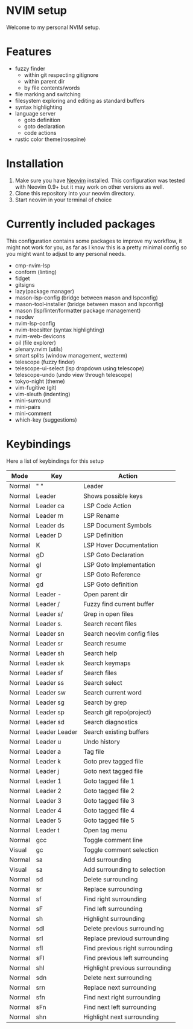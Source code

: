 # NVIM setup
Welcome to my personal NVIM setup.

# Features
- fuzzy finder
    - within git respecting gitignore
    - within parent dir
    - by file contents/words
- file marking and switching
- filesystem exploring and editing as standard buffers
- syntax highlighting
- language server
    - goto definition
    - goto declaration
    - code actions
- rustic color theme(rosepine)

# Installation
1. Make sure you have [Neovim](https://neovim.io/) installed. This configuration was tested with Neovim 0.9+ but it may work on other versions as well.
2. Clone this repository into your neovim directory.
3. Start neovim in your terminal of choice

# Currently included packages
This configuration contains some packages to improve my workflow, it might not work for you, as far as I know this is a 
pretty minimal config so you might want to adjust to any personal needs.
- cmp-nvim-lsp
- conform (linting)
- fidget
- gitsigns
- lazy(package manager)
- mason-lsp-config (bridge between mason and lspconfig)
- mason-tool-installer (bridge between mason and lspconfig)
- mason (lsp/linter/formatter package management)
- neodev
- nvim-lsp-config
- nvim-treesitter (syntax highlighting)
- nvim-web-devicons
- oil (file explorer)
- plenary.nvim (utils)
- smart splits (window management, wezterm)
- telescope (fuzzy finder)
- telescope-ui-select (lsp dropdown using telescope)
- telescope-undo (undo view through telescope)
- tokyo-night (theme)
- vim-fugitive (git)
- vim-sleuth (indenting)
- mini-surround
- mini-pairs
- mini-comment
- which-key (suggestions)

# Keybindings
Here a list of keybindings for this setup

| Mode | Key | Action  |
|--|--|--|
| Normal | " " | Leader |
| Normal | Leader | Shows possible keys |
| Normal | Leader ca | LSP Code Action |
| Normal | Leader rn | LSP Rename |
| Normal | Leader ds | LSP Document Symbols |
| Normal | Leader D | LSP Definition |
| Normal | K | LSP Hover Documentation |
| Normal | gD | LSP Goto Declaration |
| Normal | gI | LSP Goto Implementation |
| Normal | gr | LSP Goto Reference |
| Normal | gd | LSP Goto definition |
| Normal | Leader - | Open parent dir |
| Normal | Leader / | Fuzzy find current buffer |
| Normal | Leader s/ | Grep in open files |
| Normal | Leader s. | Search recent files |
| Normal | Leader sn | Search neovim config files |
| Normal | Leader sr | Search resume |
| Normal | Leader sh | Search help |
| Normal | Leader sk | Search keymaps |
| Normal | Leader sf | Search files |
| Normal | Leader ss | Search select |
| Normal | Leader sw | Search current word |
| Normal | Leader sg | Search by grep |
| Normal | Leader sp | Search git repo(project) |
| Normal | Leader sd | Search diagnostics |
| Normal | Leader Leader | Search existing buffers |
| Normal | Leader u | Undo history |
| Normal | Leader a | Tag file |
| Normal | Leader k | Goto prev tagged file |
| Normal | Leader j | Goto next tagged file |
| Normal | Leader 1 | Goto tagged file 1 | 
| Normal | Leader 2 | Goto tagged file 2 |
| Normal | Leader 3 | Goto tagged file 3 | 
| Normal | Leader 4 | Goto tagged file 4 | 
| Normal | Leader 5 | Goto tagged file 5 |
| Normal | Leader t | Open tag menu |
| Normal | gcc | Toggle comment line |
| Visual | gc | Toggle comment selection |
| Normal | sa | Add surrounding |
| Visual | sa | Add surrounding to selection |
| Normal | sd | Delete surrounding |
| Normal | sr | Replace surrounding |
| Normal | sf | Find right surrounding |
| Normal | sF | Find left surrounding |
| Normal | sh | Highlight surrounding |
| Normal | sdl | Delete previous surrounding |
| Normal | srl | Replace previoud surrounding |
| Normal | sfl | Find previous right surrounding |
| Normal | sFl | Find previous left surrounding |
| Normal | shl | Highlight previous surrounding |
| Normal | sdn | Delete next surrounding |
| Normal | srn | Replace next surrounding |
| Normal | sfn | Find next right surrounding |
| Normal | sFn | Find next left surrounding |
| Normal | shn | Highlight next surrounding |
